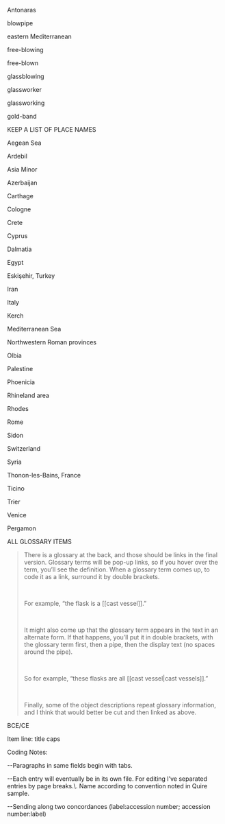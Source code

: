 Antonaras

blowpipe

eastern Mediterranean

free-blowing

free-blown

glassblowing

glassworker

glassworking

gold-band

KEEP A LIST OF PLACE NAMES

Aegean Sea

Ardebil

Asia Minor

Azerbaijan

Carthage

Cologne

Crete

Cyprus

Dalmatia

Egypt

Eskişehir, Turkey

Iran

Italy

Kerch

Mediterranean Sea

Northwestern Roman provinces

Olbia

Palestine

Phoenicia

Rhineland area

Rhodes

Rome

Sidon

Switzerland

Syria

Thonon-les-Bains, France

Ticino

Trier

Venice

Pergamon

ALL GLOSSARY ITEMS

> There is a glossary at the back, and those should be links in the final version. Glossary terms will be pop-up links, so if you hover over the term, you’ll see the definition. When a glossary term comes up, to code it as a link, surround it by double brackets. 
>
>  
>
> For example, “the flask is a \[\[cast vessel\]\].”
>
>  
>
> It might also come up that the glossary term appears in the text in an alternate form. If that happens, you’ll put it in double brackets, with the glossary term first, then a pipe, then the display text (no spaces around the pipe). 
>
>  
>
> So for example, “these flasks are all \[\[cast vessel\|cast vessels\]\].”
>
>  
>
> Finally, some of the object descriptions repeat glossary information, and I think that would better be cut and then linked as above.

BCE/CE

Item line: title caps

Coding Notes:

--Paragraphs in same fields begin with tabs.

--Each entry will eventually be in its own file. For editing I’ve separated entries by page breaks.\\. Name according to convention noted in Quire sample.

--Sending along two concordances (label:accession number; accession number:label)

